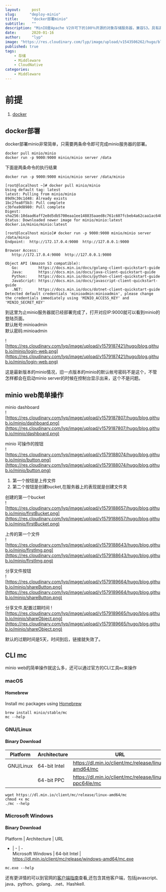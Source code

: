 ```yaml
---
layout:     post 
slug:      "deploy-minio"
title:      "docker部署minio"
subtitle:   ""
description: "MinIO是Apache V2许可下的100％开源的对象存储服务器，兼容S3。具有高可用高性能且云原生"  
date:       2020-01-16
author:     "lyp"
image: "https://res.cloudinary.com/lyp/image/upload/v1543506262/hugo/blog.github.io/apache-rocketMQ-introduction/7046d2bf0d97278682129887309cc1a6.jpg"
published: true
tags: 
    - 存储
    - Middleware
    - CloudNative
categories: 
    - Middleware
---
```



# 前提

1. [docker](https://www.docker.com/get-started)

## docker部署  

docker部署minio非常简单，只需要两条命令即可完成minio服务器的部署。

```
docker pull minio/minio
docker run -p 9000:9000 minio/minio server /data
```
下面是两条命令的执行结果

```
docker run -p 9000:9000 minio/minio server /data/minio

[root@localhost ~]# docker pull minio/minio
Using default tag: latest
latest: Pulling from minio/minio
89d9c30c1d48: Already exists 
1bc2fea8f5b3: Pull complete 
c3bfea9d8980: Pull complete 
Digest: sha256:10daad6aff2e8d5db5700eaa1ee148835aaed8c761c607fcbeb4a62caa1ac640
Status: Downloaded newer image for minio/minio:latest
docker.io/minio/minio:latest

[root@localhost minio]# docker run -p 9000:9000 minio/minio server /data/minio
Endpoint:  http://172.17.0.4:9000  http://127.0.0.1:9000

Browser Access:
   http://172.17.0.4:9000  http://127.0.0.1:9000

Object API (Amazon S3 compatible):
   Go:         https://docs.min.io/docs/golang-client-quickstart-guide
   Java:       https://docs.min.io/docs/java-client-quickstart-guide
   Python:     https://docs.min.io/docs/python-client-quickstart-guide
   JavaScript: https://docs.min.io/docs/javascript-client-quickstart-guide
   .NET:       https://docs.min.io/docs/dotnet-client-quickstart-guide
Detected default credentials 'minioadmin:minioadmin', please change the credentials immediately using 'MINIO_ACCESS_KEY' and 'MINIO_SECRET_KEY'

```

到这里为止minio服务器就已经部署完成了，打开对应IP:9000就可以看到minio的登陆页面。  
默认帐号:minioadmin  
默认密码:minioadmin  

![https://res.cloudinary.com/lyp/image/upload/v1579187421/hugo/blog.github.io/minio/login-web.png](https://res.cloudinary.com/lyp/image/upload/v1579187421/hugo/blog.github.io/minio/login-web.png)

这是最新版本的minio情况，旧一点版本的minio的默认帐号密码不是这个，不管怎样都会在启动minio server的时候在控制台显示出来，这个不是问题。



## minio web简单操作  

minio dashboard  
![https://res.cloudinary.com/lyp/image/upload/v1579187807/hugo/blog.github.io/minio/dashboard.png](https://res.cloudinary.com/lyp/image/upload/v1579187807/hugo/blog.github.io/minio/dashboard.png)  

minio 可操作的按钮  
![https://res.cloudinary.com/lyp/image/upload/v1579188074/hugo/blog.github.io/minio/button.png](https://res.cloudinary.com/lyp/image/upload/v1579188074/hugo/blog.github.io/minio/button.png)  

1. 第一个按钮是上传文件  
2. 第二个按钮是创建bucket,在服务器上的表现就是创建文件夹  

创建的第一个bucket  
![https://res.cloudinary.com/lyp/image/upload/v1579188657/hugo/blog.github.io/minio/firstBucket.png](https://res.cloudinary.com/lyp/image/upload/v1579188657/hugo/blog.github.io/minio/firstBucket.png)  

上传的第一个文件  
![https://res.cloudinary.com/lyp/image/upload/v1579188643/hugo/blog.github.io/minio/firstImg.png](https://res.cloudinary.com/lyp/image/upload/v1579188643/hugo/blog.github.io/minio/firstImg.png)  

分享文件按钮  
![https://res.cloudinary.com/lyp/image/upload/v1579189664/hugo/blog.github.io/minio/shareButton.png](https://res.cloudinary.com/lyp/image/upload/v1579189664/hugo/blog.github.io/minio/shareButton.png)  

分享文件,配置过期时间
![https://res.cloudinary.com/lyp/image/upload/v1579189665/hugo/blog.github.io/minio/shareObject.png](https://res.cloudinary.com/lyp/image/upload/v1579189665/hugo/blog.github.io/minio/shareObject.png)  

默认的过期时间是5天，时间到后，链接就失效了。  

## CLI mc
minio web的简单操作就这么多，还可以通过官方的CLI工具``mc``来操作  

### macOS  
#### Homebrew
Install mc packages using [Homebrew](https://brew.sh/)  
```
brew install minio/stable/mc
mc --help
```  

### GNU/Linux  
#### Binary Download  
Platform | Architecture |  URL  
-|-|-  
GNU/Linux | 64-bit Intel | https://dl.min.io/client/mc/release/linux-amd64/mc
&nbsp;  | 64-bit PPC | https://dl.min.io/client/mc/release/linux-ppc64le/mc  

```
wget https://dl.min.io/client/mc/release/linux-amd64/mc
chmod +x mc
./mc --help
```

### Microsoft Windows  
#### Binary Download  

Platform | Architecture | URL  
- | - | -  
Microsoft Windows | 64-bit Intel | https://dl.min.io/client/mc/release/windows-amd64/mc.exe  

```
mc.exe --help
```
还有更详情的可以到官网的[客户端指南](https://docs.min.io/docs/minio-client-quickstart-guide.html)查看,还包含其他客户端，包括javascript、java、python、golang、.net、Hashkell.
